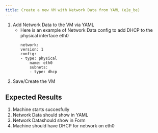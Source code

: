 ```yaml
---
title: Create a new VM with Network Data from YAML (e2e_be)
---
```

1. Add Network Data to the VM via YAML
    - Here is an example of Network Data config to add DHCP to the physical interface eth0
        ```
        network:
        version: 1
        config:
        - type: physical
            name: eth0
            subnets:
            - type: dhcp
        ```
1. Save/Create the VM

## Expected Results
1. Machine starts succesfully
1. Network Data should show in YAML
1. Network Datashould show in Form
1. Machine should have DHCP for network on eth0
